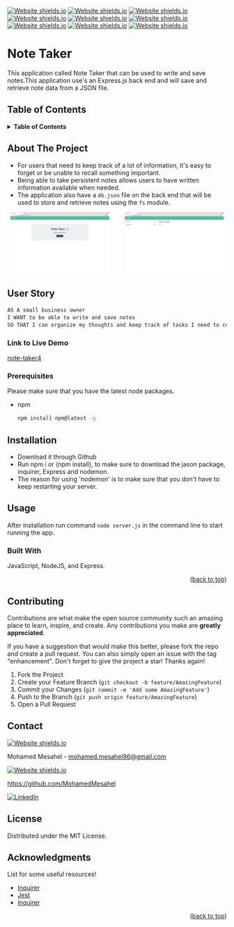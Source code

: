 <div id="top"></div>

<!-- Badges -->
[![Website shields.io](https://img.shields.io/badge/json-5E5C5C?style=for-the-badge&logo=json&logoColor=white)](http://shields.io/)
[![Website shields.io](https://badges.aleen42.com/src/javascript.svg)](http://shields.io/)
[![Website shields.io](https://img.shields.io/badge/LICENSE-MIT-green)](http://shields.io/)
[![Website shields.io](https://badges.aleen42.com/src/node.svg)](http://shields.io/)
[![Website shields.io](https://badges.aleen42.com/src/npm.svg)](http://shields.io/)
[![Website shields.io](https://img.shields.io/badge/CSS3-1572B6?style=for-the-badge&logo=css3&logoColor=white)](http://shields.io/)
[![Website shields.io](https://img.shields.io/badge/HTML5-E34F26?style=for-the-badge&logo=html5&logoColor=white)](http://shields.io/)
[![Website shields.io](https://img.shields.io/badge/Heroku-430098?style=for-the-badge&logo=heroku&logoColor=white)](http://shields.io/)
[![Website shields.io](https://img.shields.io/badge/Express.js-000000?style=for-the-badge&logo=express&logoColor=white)](http://shields.io/)

# Note Taker
This application called Note Taker that can be used to write and save notes.This application  use's an Express.js back end and will save and retrieve note data from a JSON file.

## Table of Contents
<!-- TABLE OF CONTENTS -->
<details>
  <summary><strong>Table of Contents</strong></summary>
  <ol>
    <li>
      <a href="#about-the-project">About The Project</a>
      <ul>
        <li><a href="#built-with">Built With</a></li>
      </ul>
    </li>
    <li><a href="#user-story">User Story</a></li>
    <li><a href="#link-to-live-demo">Link to Live Demo</a></li>
    <li><a href="#usage">Usage</a></li>
    <li><a href="#prerequisites">Prerequisites</a></li>
    <li><a href="#installation">Installation</a></li>
    <li><a href="#contributing">Contributing</a></li>
    <li><a href="#license">License</a></li>
    <li><a href="#contact">Contact</a></li>
    <li><a href="#acknowledgments">Acknowledgments</a></li>
  </ol>
</details>

## About The Project
- For users that need to keep track of a lot of information, it's easy to forget or be unable to recall something important.
- Being able to take persistent notes allows users to have written information available when needed.
- The application also have a `db.json` file on the back end that will be used to store and retrieve notes using the `fs` module.
<p align="center">
  <img  src="./public/assets/img/START.png" width="45%"> 
&nbsp; &nbsp; &nbsp; &nbsp;
  <img alt="Dark Mode" src="./public/assets/img/Taking-notes.png" width="45%">
</p>

## User Story

```md
AS A small business owner
I WANT to be able to write and save notes
SO THAT I can organize my thoughts and keep track of tasks I need to complete
```

### Link to Live Demo
[note-taker4](https://note-taker4.herokuapp.com/)

### Prerequisites

Please make sure that you have the latest node packages.
* npm
  ```sh
  npm install npm@latest -g
  ```

## Installation 
- Download it through Github
- Run npm i or (npm install), to make sure to download the jason package, inquirer, Express and nodemon.
- The reason for using 'nodemon' is to make sure that you don't have to keep restarting your server.

## Usage 
After installation run command `node server.js` in the command line to start running the app.

### Built With

JavaScript, NodeJS, and Express.
<p align="right">(<a href="#top">back to top</a>)</p>

## Contributing

Contributions are what make the open source community such an amazing place to learn, inspire, and create. Any contributions you make are **greatly appreciated**.

If you have a suggestion that would make this better, please fork the repo and create a pull request. You can also simply open an issue with the tag "enhancement".
Don't forget to give the project a star! Thanks again!

1. Fork the Project
2. Create your Feature Branch (`git checkout -b feature/AmazingFeature`)
3. Commit your Changes (`git commit -m 'Add some AmazingFeature'`)
4. Push to the Branch (`git push origin feature/AmazingFeature`)
5. Open a Pull Request


<!-- CONTACT -->
## Contact
[![Website shields.io](https://img.shields.io/badge/Gmail-D14836?style=for-the-badge&logo=gmail&logoColor=white)](http://shields.io/)

Mohamed Mesahel - mohamed.mesahel86@gmail.com

[![Website shields.io](https://img.shields.io/badge/GitHub-100000?style=for-the-badge&logo=github&logoColor=white)](http://shields.io/)

https://github.com/MohamedMesahel

[![LinkedIn][linkedin-shield]][linkedin-url] 

<!-- LICENSE -->
## License

Distributed under the MIT License. 
<!-- ACKNOWLEDGMENTS -->
## Acknowledgments

List for some useful resources!
* [Inquirer](https://www.npmjs.com/package/inquirer)
* [Jest](https://www.npmjs.com/package/jest)
* [Inquirer](https://www.npmjs.com/package/inquirer)



<p align="right">(<a href="#top">back to top</a>)</p>

<!-- MARKDOWN LINKS & IMAGES -->
<!-- https://www.markdownguide.org/basic-syntax/#reference-style-links -->
[linkedin-shield]: https://img.shields.io/badge/LinkedIn-0077B5?style=for-the-badge&logo=linkedin&logoColor=white
[linkedin-url]: https://www.linkedin.com/in/mohamed-mesahel-pmp-570a0423/



